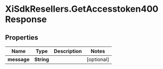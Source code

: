 # XiSdkResellers.GetAccesstoken400Response

## Properties

Name | Type | Description | Notes
------------ | ------------- | ------------- | -------------
**message** | **String** |  | [optional] 


